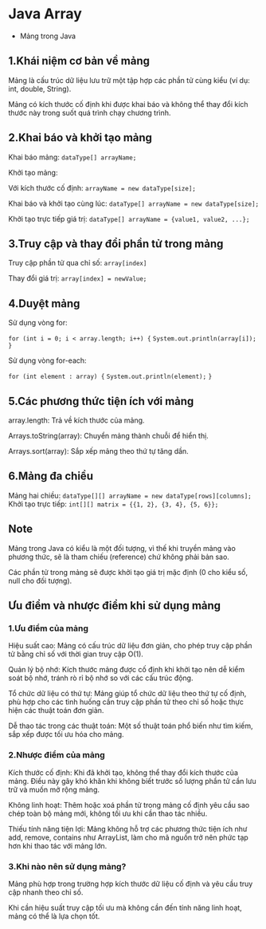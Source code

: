 # Java Array

* Mảng trong Java

## 1.Khái niệm cơ bản về mảng

Mảng là cấu trúc dữ liệu lưu trữ một tập hợp các phần tử cùng kiểu (ví dụ: int, double, String).

Mảng có kích thước cố định khi được khai báo và không thể thay đổi kích thước này trong suốt quá trình chạy chương trình.

## 2.Khai báo và khởi tạo mảng

Khai báo mảng: ```dataType[] arrayName;```

Khởi tạo mảng:

Với kích thước cố định: ```arrayName = new dataType[size];```

Khai báo và khởi tạo cùng lúc: ```dataType[] arrayName = new dataType[size];```

Khởi tạo trực tiếp giá trị: ```dataType[] arrayName = {value1, value2, ...};```

## 3.Truy cập và thay đổi phần tử trong mảng

Truy cập phần tử qua chỉ số: ```array[index]```

Thay đổi giá trị: ```array[index] = newValue;```

## 4.Duyệt mảng

Sử dụng vòng for:

```for (int i = 0; i < array.length; i++) {```
    ```System.out.println(array[i]);```
```}```

Sử dụng vòng for-each:

```for (int element : array) {```
    ```System.out.println(element);```
```}```

## 5.Các phương thức tiện ích với mảng

array.length: Trả về kích thước của mảng.

Arrays.toString(array): Chuyển mảng thành chuỗi để hiển thị.

Arrays.sort(array): Sắp xếp mảng theo thứ tự tăng dần.

## 6.Mảng đa chiều

Mảng hai chiều: ```dataType[][] arrayName = new dataType[rows][columns];```
Khởi tạo trực tiếp: ```int[][] matrix = {{1, 2}, {3, 4}, {5, 6}};```

## Note
Mảng trong Java có kiểu là một đối tượng, vì thế khi truyền mảng vào phương thức, sẽ là tham chiếu (reference) chứ không phải bản sao.

Các phần tử trong mảng sẽ được khởi tạo giá trị mặc định (0 cho kiểu số, null cho đối tượng).

## Ưu điểm và nhược điểm khi sử dụng mảng

### 1.Ưu điểm của mảng
Hiệu suất cao: Mảng có cấu trúc dữ liệu đơn giản, cho phép truy cập phần tử bằng chỉ số với thời gian truy cập O(1).

Quản lý bộ nhớ: Kích thước mảng được cố định khi khởi tạo nên dễ kiểm soát bộ nhớ, tránh rò rỉ bộ nhớ so với các cấu trúc động.

Tổ chức dữ liệu có thứ tự: Mảng giúp tổ chức dữ liệu theo thứ tự cố định, phù hợp cho các tình huống cần truy cập phần tử theo chỉ số hoặc thực hiện các thuật toán đơn giản.

Dễ thao tác trong các thuật toán: Một số thuật toán phổ biến như tìm kiếm, sắp xếp được tối ưu hóa cho mảng.

### 2.Nhược điểm của mảng
Kích thước cố định: Khi đã khởi tạo, không thể thay đổi kích thước của mảng. Điều này gây khó khăn khi không biết trước số lượng phần tử cần lưu trữ và muốn mở rộng mảng.

Không linh hoạt: Thêm hoặc xoá phần tử trong mảng cố định yêu cầu sao chép toàn bộ mảng mới, không tối ưu khi cần thao tác nhiều.

Thiếu tính năng tiện lợi: Mảng không hỗ trợ các phương thức tiện ích như add, remove, contains như ArrayList, làm cho mã nguồn trở nên phức tạp hơn khi thao tác với mảng lớn.

### 3.Khi nào nên sử dụng mảng?
Mảng phù hợp trong trường hợp kích thước dữ liệu cố định và yêu cầu truy cập nhanh theo chỉ số.

Khi cần hiệu suất truy cập tối ưu mà không cần đến tính năng linh hoạt, mảng có thể là lựa chọn tốt.
